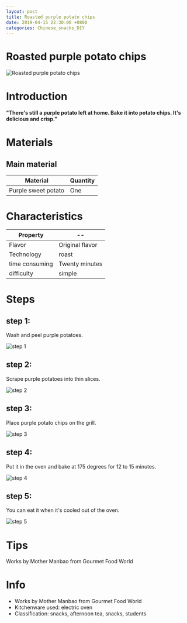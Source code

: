 ```yaml
---
layout: post
title: Roasted purple potato chips
date: 2019-04-15 22:30:00 +0800
categories: Chinese_snacks_DIY
---
```


# Roasted purple potato chips

![Roasted purple potato chips]({{site.baseurl}}/img/419896/419896.jpg)

# Introduction

**"There's still a purple potato left at home. Bake it into potato chips. It's delicious and crisp."**

# Materials


## Main material

Material|Quantity
--|--
Purple sweet potato|One

# Characteristics

Property|--
--|--
Flavor|Original flavor
Technology|roast
time consuming|Twenty minutes
difficulty|simple

# Steps

## step 1:

Wash and peel purple potatoes.

![step 1]({{site.baseurl}}/img/419896/1.jpg)

## step 2:

Scrape purple potatoes into thin slices.

![step 2]({{site.baseurl}}/img/419896/2.jpg)

## step 3:

Place purple potato chips on the grill.

![step 3]({{site.baseurl}}/img/419896/3.jpg)

## step 4:

Put it in the oven and bake at 175 degrees for 12 to 15 minutes.

![step 4]({{site.baseurl}}/img/419896/4.jpg)

## step 5:

You can eat it when it's cooled out of the oven.

![step 5]({{site.baseurl}}/img/419896/5.jpg)

# Tips

Works by Mother Manbao from Gourmet Food World

# Info

- Works by Mother Manbao from Gourmet Food World
- Kitchenware used: electric oven
- Classification: snacks, afternoon tea, snacks, students